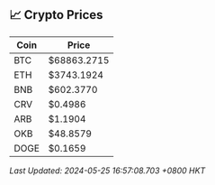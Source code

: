 ## 📈 Crypto Prices

| Coin | Price |
| ---- | ----- |
| BTC | $68863.2715 |
| ETH | $3743.1924 |
| BNB | $602.3770 |
| CRV | $0.4986 |
| ARB | $1.1904 |
| OKB | $48.8579 |
| DOGE | $0.1659 |

_Last Updated: 2024-05-25 16:57:08.703 +0800 HKT_